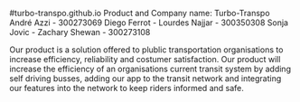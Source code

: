 #turbo-transpo.github.io
Product and Company name: Turbo-Transpo
    André Azzi      - 300273069
    Diego Ferrot    - 
    Lourdes Najjar  - 300350308
    Sonja Jovic     - 
    Zachary Shewan  - 300273108


Our product is a solution offered to plublic transportation organisations to increase efficiency, reliability and
costumer satisfaction. Our product will increase the efficiency of an organisations current transit system 
by adding self driving busses, adding our app to the transit network and integrating our features into the network to keep
riders informed and safe.

